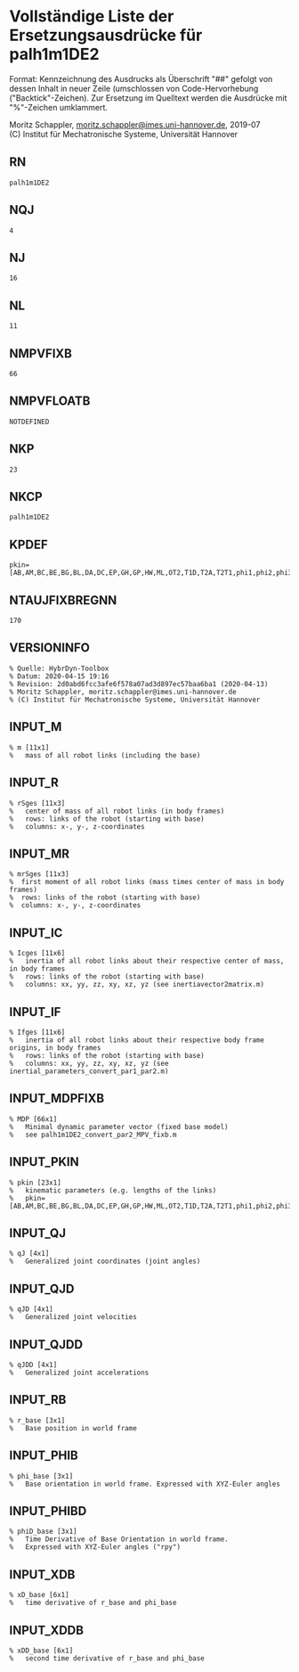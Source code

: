 # Vollständige Liste der Ersetzungsausdrücke für palh1m1DE2
Format: Kennzeichnung des Ausdrucks als Überschrift "##" gefolgt von dessen Inhalt in neuer Zeile (umschlossen von Code-Hervorhebung ("Backtick"-Zeichen).
Zur Ersetzung im Quelltext werden die Ausdrücke mit "%"-Zeichen umklammert.

Moritz Schappler, moritz.schappler@imes.uni-hannover.de, 2019-07  
(C) Institut für Mechatronische Systeme, Universität Hannover

## RN

```
palh1m1DE2
```

## NQJ

```
4
```

## NJ

```
16
```

## NL

```
11
```

## NMPVFIXB

```
66
```

## NMPVFLOATB

```
NOTDEFINED
```

## NKP

```
23
```

## NKCP

```
palh1m1DE2
```

## KPDEF

```
pkin=[AB,AM,BC,BE,BG,BL,DA,DC,EP,GH,GP,HW,ML,OT2,T1D,T2A,T2T1,phi1,phi2,phi312,phi413,phi710,phi711]';
```

## NTAUJFIXBREGNN

```
170
```

## VERSIONINFO

```
% Quelle: HybrDyn-Toolbox
% Datum: 2020-04-15 19:16
% Revision: 2d0abd6fcc3afe6f578a07ad3d897ec57baa6ba1 (2020-04-13)
% Moritz Schappler, moritz.schappler@imes.uni-hannover.de
% (C) Institut für Mechatronische Systeme, Universität Hannover
```

## INPUT_M

```
% m [11x1]
%   mass of all robot links (including the base)
```

## INPUT_R

```
% rSges [11x3]
%   center of mass of all robot links (in body frames)
%   rows: links of the robot (starting with base)
%   columns: x-, y-, z-coordinates
```

## INPUT_MR

```
% mrSges [11x3]
%  first moment of all robot links (mass times center of mass in body frames)
%  rows: links of the robot (starting with base)
%  columns: x-, y-, z-coordinates
```

## INPUT_IC

```
% Icges [11x6]
%   inertia of all robot links about their respective center of mass, in body frames
%   rows: links of the robot (starting with base)
%   columns: xx, yy, zz, xy, xz, yz (see inertiavector2matrix.m)
```

## INPUT_IF

```
% Ifges [11x6]
%   inertia of all robot links about their respective body frame origins, in body frames
%   rows: links of the robot (starting with base)
%   columns: xx, yy, zz, xy, xz, yz (see inertial_parameters_convert_par1_par2.m)
```

## INPUT_MDPFIXB

```
% MDP [66x1]
%   Minimal dynamic parameter vector (fixed base model)
%   see palh1m1DE2_convert_par2_MPV_fixb.m
```

## INPUT_PKIN

```
% pkin [23x1]
%   kinematic parameters (e.g. lengths of the links)
%   pkin=[AB,AM,BC,BE,BG,BL,DA,DC,EP,GH,GP,HW,ML,OT2,T1D,T2A,T2T1,phi1,phi2,phi312,phi413,phi710,phi711]';
```

## INPUT_QJ

```
% qJ [4x1]
%   Generalized joint coordinates (joint angles)
```

## INPUT_QJD

```
% qJD [4x1]
%   Generalized joint velocities
```

## INPUT_QJDD

```
% qJDD [4x1]
%   Generalized joint accelerations
```

## INPUT_RB

```
% r_base [3x1]
%   Base position in world frame
```

## INPUT_PHIB

```
% phi_base [3x1]
%   Base orientation in world frame. Expressed with XYZ-Euler angles
```

## INPUT_PHIBD

```
% phiD_base [3x1]
%   Time Derivative of Base Orientation in world frame.
%   Expressed with XYZ-Euler angles ("rpy")
```

## INPUT_XDB

```
% xD_base [6x1]
%   time derivative of r_base and phi_base
```

## INPUT_XDDB

```
% xDD_base [6x1]
%   second time derivative of r_base and phi_base
```

